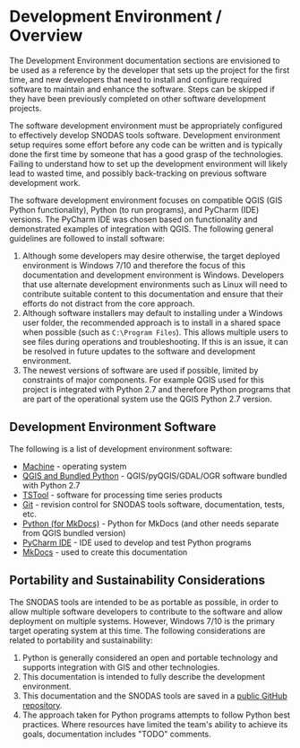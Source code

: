 # Development Environment / Overview

The Development Environment documentation sections are envisioned to be used as a reference by the developer that
sets up the project for the first time, and new developers that need to install and configure required software
to maintain and enhance the software.
Steps can be skipped if they have been previously completed on other software development projects.

The software development environment must be appropriately configured to effectively develop SNODAS tools software.
Development environment setup requires some effort before any code can be written
and is typically done the first time by someone that has a good grasp of the technologies.
Failing to understand how to set up the development environment will likely lead to wasted time,
and possibly back-tracking on previous software development work.

The software development environment focuses on compatible QGIS (GIS Python functionality), Python (to run programs), and PyCharm (IDE) versions.
The PyCharm IDE was chosen based on functionality and demonstrated examples of integration with QGIS.
The following general guidelines are followed to install software:

1. Although some developers may desire otherwise, the target deployed environment is Windows 7/10 and therefore
the focus of this documentation and development environment is Windows.
Developers that use alternate development environments such as Linux will need to contribute
suitable content to this documentation and ensure that their efforts do not distract from the core approach.
2. Although software installers may default to installing under a Windows user folder,
the recommended approach is to install in a shared space when possible (such as `C:\Program Files`).
This allows multiple users to see files during operations and troubleshooting.
If this is an issue, it can be resolved in future updates to the software and development environment.
3. The newest versions of software are used if possible, limited by constraints of major components.
For example QGIS used for this project is integrated with Python 2.7 and therefore
Python programs that are part of the operational system use the QGIS Python 2.7 version.

## Development Environment Software

The following is a list of development environment software:

* [Machine](machine) - operating system
* [QGIS and Bundled Python](qgis) - QGIS/pyQGIS/GDAL/OGR software bundled with Python 2.7
* [TSTool](tstool) - software for processing time series products
* [Git](git) - revision control for SNODAS tools software, documentation, tests, etc.
* [Python (for MkDocs)](python) - Python for MkDocs (and other needs separate from QGIS bundled version)
* [PyCharm IDE](pycharm) - IDE used to develop and test Python programs
* [MkDocs](mkdocs) - used to create this documentation

## Portability and Sustainability Considerations

The SNODAS tools are intended to be as portable as possible,
in order to allow multiple software developers to contribute to the software and allow deployment on multiple systems.
However, Windows 7/10 is the primary target operating system at this time.
The following considerations are related to portability and sustainability:

1. Python is generally considered an open and portable technology and supports integration with GIS and other technologies.
2. This documentation is intended to fully describe the development environment.
3. This documentation and the SNODAS tools are saved in a [public GitHub repository](https://github.com/OpenWaterFoundation/cdss-app-snodas-tools).
4. The approach taken for Python programs attempts to follow Python best practices.
Where resources have limited the team's ability to achieve its goals,
documentation includes "TODO" comments.

